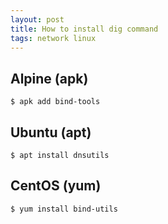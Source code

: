 ```yaml
---
layout: post
title: How to install dig command
tags: network linux
---
```


## Alpine (apk)

```console
$ apk add bind-tools
```

## Ubuntu (apt)

```console
$ apt install dnsutils
```

## CentOS (yum)

```console
$ yum install bind-utils
```
